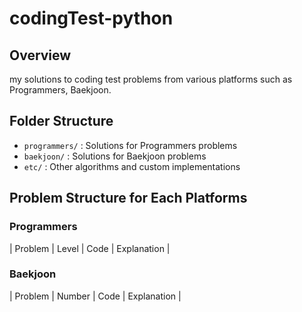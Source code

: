 # codingTest-python

## Overview
my solutions to coding test problems from various platforms such as Programmers, Baekjoon.

## Folder Structure  
- `programmers/` : Solutions for Programmers problems  
- `baekjoon/` : Solutions for Baekjoon problems  
- `etc/` : Other algorithms and custom implementations

## Problem Structure for Each Platforms

### Programmers
| Problem | Level | Code | Explanation |

### Baekjoon  
| Problem | Number | Code | Explanation |
